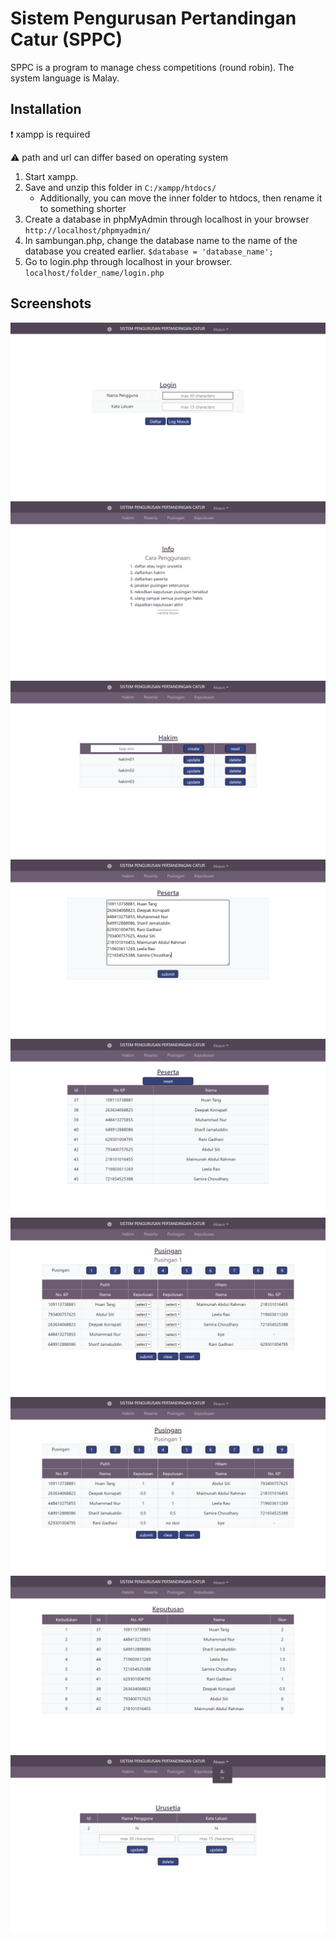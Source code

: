 # Sistem Pengurusan Pertandingan Catur (SPPC)

SPPC is a program to manage chess competitions (round robin). The system language is Malay.

## Installation
❗ xampp is required

⚠️ path and url can differ based on operating system

1. Start xampp.
2. Save and unzip this folder in ```C:/xampp/htdocs/``` 
    - Additionally, you can move the inner folder to htdocs, then rename it to something shorter
3. Create a database in phpMyAdmin through localhost in your browser ```http://localhost/phpmyadmin/```
4. In sambungan.php, change the database name to the name of the database you created earlier. ```$database = 'database_name';```
5. Go to login.php through localhost in your browser. ```localhost/folder_name/login.php```

## Screenshots
![alt text](screenshots/login.png)
![alt text](screenshots/info.png)
![alt text](screenshots/hakim.png)
![alt text](screenshots/peserta_sebelum.png)
![alt text](screenshots/peserta_selepas.png)
![alt text](screenshots/pusingan_sebelum.png)
![alt text](screenshots/pusingan_selepas.png)
![alt text](screenshots/keputusan.png)
![alt text](screenshots/urusetia.png)
